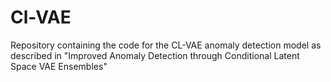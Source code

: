 # Cl-VAE
Repository containing the code for the CL-VAE anomaly detection model as described in "Improved Anomaly Detection through Conditional Latent Space VAE Ensembles"
